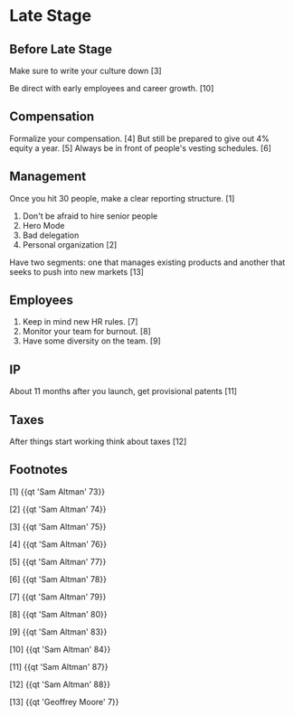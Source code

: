 # Late Stage

## Before Late Stage

Make sure to write your culture down [3]

Be direct with early employees and career growth. [10]

## Compensation

Formalize your compensation. [4] But still be prepared to give out 4% equity a year. [5] Always be in front of people's vesting schedules. [6]

## Management

Once you hit 30 people, make a clear reporting structure. [1]

1. Don't be afraid to hire senior people
2. Hero Mode
3. Bad delegation
4. Personal organization [2]

Have two segments: one that manages existing products and another that seeks to push into new markets [13]

## Employees

1. Keep in mind new HR rules. [7] 
2. Monitor your team for burnout. [8] 
3. Have some diversity on the team. [9]

## IP

About 11 months after you launch, get provisional patents [11]

## Taxes

After things start working think about taxes [12]


## Footnotes

[1] {{qt 'Sam Altman' 73}}

[2] {{qt 'Sam Altman' 74}}

[3] {{qt 'Sam Altman' 75}}

[4] {{qt 'Sam Altman' 76}}

[5] {{qt 'Sam Altman' 77}}

[6] {{qt 'Sam Altman' 78}}

[7] {{qt 'Sam Altman' 79}}

[8] {{qt 'Sam Altman' 80}}

[9] {{qt 'Sam Altman' 83}}

[10] {{qt 'Sam Altman' 84}}

[11] {{qt 'Sam Altman' 87}}

[12] {{qt 'Sam Altman' 88}}

[13] {{qt 'Geoffrey Moore' 7}}